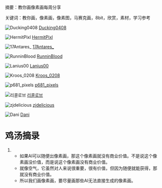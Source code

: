 摘要：教你画像素画每周分享

关键词：教你画，像素画，像素图，马赛克画，8bit，欣赏，素材，学习参考

![Ducking0408](https://pbs.twimg.com/media/GldJKl3WwAAYoGE?format=jpg&name=medium)
[Ducking0408](https://x.com/Ducking0408)

![HermitPixl](https://pbs.twimg.com/media/GleArYhWoAA8Ph-?format=png&name=medium)
[HermitPixl](https://x.com/HermitPixl)

![17Antares_](https://pbs.twimg.com/media/GkjudnTXcAIOdQ7?format=png&name=900x900)
[17Antares_](https://x.com/17Antares_)

![RunninBlood](https://pbs.twimg.com/media/GleWogxXYAArHZF?format=png&name=medium)
[RunninBlood](https://runninblood.itch.io/)

![Lanius00](https://pbs.twimg.com/media/GlW42o2WwAAQpqW?format=png&name=medium)
[Lanius00](https://x.com/Lanius00)

![Kroos_0208](https://pbs.twimg.com/media/GlV-Od9WIAADek3?format=jpg&name=medium)
[Kroos_0208](https://x.com/Kroos_0208)

![p681_pixels](https://pbs.twimg.com/media/GlW_OLGaMAAm2JP?format=png&name=medium)
[p681_pixels](https://x.com/p681_pixels)

![리콜로브](https://pbs.twimg.com/media/Glba0WrakAAT9M5?format=png&name=900x900)
[리콜로브](https://x.com/iloccorb9)

![zjdelicious](https://pbs.twimg.com/media/GlatUWkW0AAmUz8?format=png&name=900x900)
[zjdelicious](https://x.com/zjdelicious)

![Dani](https://pbs.twimg.com/media/GlX0dP9XUAAg0gY?format=png&name=medium)
[Dani](https://www.inprnt.com/gallery/nostalgiatree/)

# 鸡汤摘录

1. - 如果AI可以随便出像素画，那这个像素画就没有商业价值。不是说这个像素画没价值，而是说这个像素画没有商业价值。
   - 就像空气，它虽然对人来说很重要，很有价值，但因为随便就能获得，那就没有商业价值。
   - 所以我们画像素画，要尽量画那些AI无法直接生成的像素画。